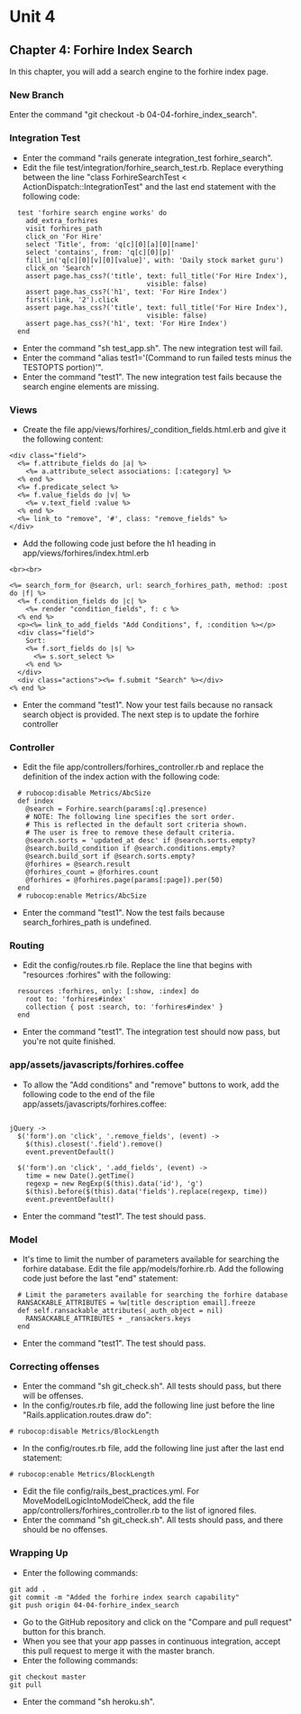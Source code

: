 # Unit 4
## Chapter 4: Forhire Index Search

In this chapter, you will add a search engine to the forhire index page.

### New Branch
Enter the command "git checkout -b 04-04-forhire_index_search".

### Integration Test
* Enter the command "rails generate integration_test forhire_search".
* Edit the file test/integration/forhire_search_test.rb.  Replace everything between the line "class ForhireSearchTest < ActionDispatch::IntegrationTest" and the last end statement with the following code:
```
  test 'forhire search engine works' do
    add_extra_forhires
    visit forhires_path
    click_on 'For Hire'
    select 'Title', from: 'q[c][0][a][0][name]'
    select 'contains', from: 'q[c][0][p]'
    fill_in('q[c][0][v][0][value]', with: 'Daily stock market guru')
    click_on 'Search'
    assert page.has_css?('title', text: full_title('For Hire Index'),
                                  visible: false)
    assert page.has_css?('h1', text: 'For Hire Index')
    first(:link, '2').click
    assert page.has_css?('title', text: full_title('For Hire Index'),
                                  visible: false)
    assert page.has_css?('h1', text: 'For Hire Index')
  end
```
* Enter the command "sh test_app.sh".  The new integration test will fail.
* Enter the command "alias test1='(Command to run failed tests minus the TESTOPTS portion)'".
* Enter the command "test1".  The new integration test fails because the search engine elements are missing.

### Views
* Create the file app/views/forhires/_condition_fields.html.erb and give it the following content:
```
<div class="field">
  <%= f.attribute_fields do |a| %>
    <%= a.attribute_select associations: [:category] %>
  <% end %>
  <%= f.predicate_select %>
  <%= f.value_fields do |v| %>
    <%= v.text_field :value %>
  <% end %>
  <%= link_to "remove", '#', class: "remove_fields" %>
</div>
```
* Add the following code just before the h1 heading in app/views/forhires/index.html.erb
```
<br><br>

<%= search_form_for @search, url: search_forhires_path, method: :post do |f| %>
  <%= f.condition_fields do |c| %>
    <%= render "condition_fields", f: c %>
  <% end %>
  <p><%= link_to_add_fields "Add Conditions", f, :condition %></p>
  <div class="field">
    Sort:
    <%= f.sort_fields do |s| %>
      <%= s.sort_select %>
    <% end %>
  </div>
  <div class="actions"><%= f.submit "Search" %></div>
<% end %>
```
* Enter the command "test1".  Now your test fails because no ransack search object is provided.  The next step is to update the forhire controller

### Controller
* Edit the file app/controllers/forhires_controller.rb and replace the definition of the index action with the following code:
```
  # rubocop:disable Metrics/AbcSize
  def index
    @search = Forhire.search(params[:q].presence)
    # NOTE: The following line specifies the sort order.
    # This is reflected in the default sort criteria shown.
    # The user is free to remove these default criteria.
    @search.sorts = 'updated_at desc' if @search.sorts.empty?
    @search.build_condition if @search.conditions.empty?
    @search.build_sort if @search.sorts.empty?
    @forhires = @search.result
    @forhires_count = @forhires.count
    @forhires = @forhires.page(params[:page]).per(50)
  end
  # rubocop:enable Metrics/AbcSize
```
* Enter the command "test1".  Now the test fails because search_forhires_path is undefined.

### Routing
* Edit the config/routes.rb file.  Replace the line that begins with "resources :forhires" with the following:
```
  resources :forhires, only: [:show, :index] do
    root to: 'forhires#index'
    collection { post :search, to: 'forhires#index' }
  end
```
* Enter the command "test1".  The integration test should now pass, but you're not quite finished.

### app/assets/javascripts/forhires.coffee
* To allow the "Add conditions" and "remove" buttons to work, add the following code to the end of the file app/assets/javascripts/forhires.coffee:
```

jQuery ->
  $('form').on 'click', '.remove_fields', (event) ->
    $(this).closest('.field').remove()
    event.preventDefault()

  $('form').on 'click', '.add_fields', (event) ->
    time = new Date().getTime()
    regexp = new RegExp($(this).data('id'), 'g')
    $(this).before($(this).data('fields').replace(regexp, time))
    event.preventDefault()
```
* Enter the command "test1".  The test should pass.

### Model
* It's time to limit the number of parameters available for searching the forhire database.  Edit the file app/models/forhire.rb.  Add the following code just before the last "end" statement:
```
  # Limit the parameters available for searching the forhire database
  RANSACKABLE_ATTRIBUTES = %w[title description email].freeze
  def self.ransackable_attributes(_auth_object = nil)
    RANSACKABLE_ATTRIBUTES + _ransackers.keys
  end
```
* Enter the command "test1".  The test should pass.

### Correcting offenses
* Enter the command "sh git_check.sh".  All tests should pass, but there will be offenses.
* In the config/routes.rb file, add the following line just before the line "Rails.application.routes.draw do":
```
# rubocop:disable Metrics/BlockLength
```
* In the config/routes.rb file, add the following line just after the last end statement:
```
# rubocop:enable Metrics/BlockLength
```
* Edit the file config/rails_best_practices.yml.  For MoveModelLogicIntoModelCheck, add the file app/controllers/forhires_controller.rb to the list of ignored files.
* Enter the command "sh git_check.sh".  All tests should pass, and there should be no offenses.

### Wrapping Up
* Enter the following commands:
```
git add .
git commit -m "Added the forhire index search capability"
git push origin 04-04-forhire_index_search
```
* Go to the GitHub repository and click on the "Compare and pull request" button for this branch.
* When you see that your app passes in continuous integration, accept this pull request to merge it with the master branch.
* Enter the following commands:
```
git checkout master
git pull
```
* Enter the command "sh heroku.sh".
